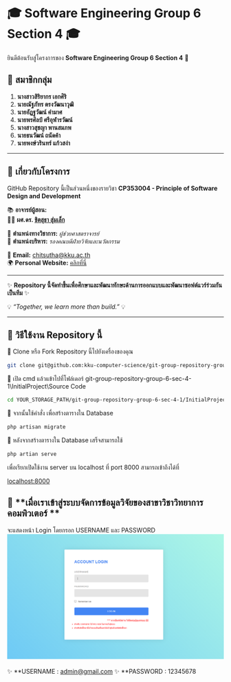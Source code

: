 # 🎓 **Software Engineering Group 6 Section 4** 🎓  

ยินดีต้อนรับสู่โครงการของ **Software Engineering Group 6 Section 4** 🚀  

## 👥 **สมาชิกกลุ่ม**  
1. **นางสาวสิริยากร เอกศิริ**  
2. **นายณัฐภัทร ตรงวัฒนาวุฒิ**  
3. **นายอัฏฐวัฒน์ คำมาศ**  
4. **นายพรศิลป์ ศรีอุฬารวัฒน์**  
5. **นางสาวสุชญา พานสมภพ**  
6. **นายธนวัฒน์ ถนัดค้า**  
7. **นายพงษ์วรินทร์ แก้วสง่า**  

---  

## 📌 **เกี่ยวกับโครงการ**  
GitHub Repository นี้เป็นส่วนหนึ่งของรายวิชา **CP353004 - Principle of Software Design and Development**  

📚 **อาจารย์ผู้สอน:**  
👨‍🏫 **ผศ.ดร. [ชิตสุธา สุ่มเล็ก](https://scholar.google.co.th/citations?user=ghQ1lTAAAAAJ&hl=en)**  

📌 **ตำแหน่งทางวิชาการ:** *ผู้ช่วยศาสตราจารย์*  
📌 **ตำแหน่งบริหาร:** *รองคณบดีฝ่ายวิจัยและนวัตกรรม*  

📧 **Email:** [chitsutha@kku.ac.th](mailto:chitsutha@kku.ac.th)  
🌍 **Personal Website:** [คลิกที่นี่](https://sites.google.com/a/kku.ac.th/chitsuthasoomlek)  

---

✨ **Repository นี้จัดทำขึ้นเพื่อศึกษาและพัฒนาทักษะด้านการออกแบบและพัฒนาซอฟต์แวร์ร่วมกันเป็นทีม** ✨  

💡 *“Together, we learn more than build.”* 💡  

---

## 📌 **วิธีใช้งาน Repository นี้**  
🔹 Clone หรือ Fork Repository นี้ไปยังเครื่องของคุณ  
```sh
git clone git@github.com:kku-computer-science/git-group-repository-group-6-sec-4-1.git
```
🔹 เปิด cmd แล้วแข้าไปที่โฟล์เดอร์ git-group-repository-group-6-sec-4-1\InitialProject\Source Code

```sh
cd YOUR_STORAGE_PATH/git-group-repository-group-6-sec-4-1/InitialProject/Source Code
```

🔹 จากนั้นใช้คำสั่ง เพื่อสร้างตารางใน Database
```sh
php artisan migrate
```

🔹 หลังจากสร้างตารางใน Database เสร็จสามารถใช้
```sh
php artian serve 
```
เพื่อเรียกเปิดใช้งาน server บน localhost ที่ port 8000 สามารถเข้าถึงได้ที่

[localhost:8000](https://localhost:8000/)

## 📌 **เมื่อเราเข้าสู่ระบบจัดการข้อมูลวิจัยของสาขาวิชาวิทยาการคอมพิวเตอร์ **  
จะแสดงหน้า Login โดยกรอก
USERNAME และ PASSWORD <br>
![Login Page](imge/p1.png) <br>
<br>
✨ **USERNAME : admin@gmail.com
✨ **PASSWORD : 12345678






